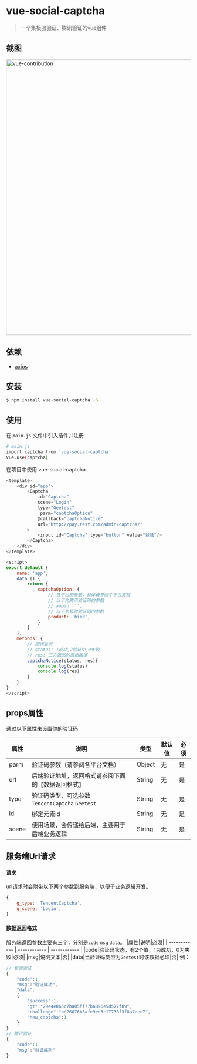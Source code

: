 # vue-social-captcha

> 一个集极验验证、腾讯验证的vue组件

## 截图
<img src="https://raw.githubusercontent.com/QQOQ/vue-social-captcha/master/examples/assets/demo.gif" alt="vue-contribution" width="750">

## 依赖
- [axios](https://github.com/axios/axios)

## 安装

``` bash
$ npm install vue-social-captcha -S
```
## 使用

在 `main.js` 文件中引入插件并注册

``` bash
# main.js
import captcha from 'vue-social-captcha'
Vue.use(captcha)
```

在项目中使用 vue-social-captcha

```js
<template>
    <div id="app">
        <Captcha
            id="Captcha"
            scene="Login"
            type="Geetest"
            :parm="captchaOption"
            @callback="captchaNotice"
            url="http://pay.test.com/admin/captcha/"
        >
            <input id="Captcha" type="button" value="登陆"/>
        </Captcha>
    </div>
</template>

<script>
export default {
    name: 'app',
    data () {
        return {
            captchaOption: {
                // 各平台的参数，具体请参阅个平台文档
                // 以下为腾讯验证码的参数
                // appid: '',
                // 以下为极验验证码的参数
                product: 'bind',
            }
        }
    },
    methods: {
        // 回调监听
        // status: 1成功,2验证中,0失败
        // res: 三方返回的原始数据
        captchaNotice(status, res){
            console.log(status)
            console.log(res)
        }
    }
}
</script>
```

## props属性
通过以下属性来设置你的验证码

| 属性  | 说明  | 类型  | 默认值  | 必须  |
| ------------ | ------------ | ------------ | ------------ | ------------ |
| parm  | 验证码参数（请参阅各平台文档）  | Object  | 无  | 是  |
| url  | 后端验证地址，返回格式请参阅下面的【数据返回格式】  | String  | 无  | 是  |
| type  | 验证码类型，可选参数 `TencentCaptcha` `Geetest` | String  | 无  | 是 |
| id  | 绑定元素id  | String  | 无  | 是  |
| scene  | 使用场景，会传递给后端，主要用于后端业务逻辑  | String  | 无  | 是  |

## 服务端Url请求

#### 请求
url请求时会附带以下两个参数到服务端，以便于业务逻辑开发。
```js
{
    g_type: 'TencentCaptcha',
    g_scene: 'Login',
}
```

#### 数据返回格式
服务端返回参数主要有三个，分别是`code` `msg` `data`。
|属性|说明|必须|
| ------------ | ------------ | ------------ |
|code|验证码状态，有2个值，1为成功，0为失败|必须|
|msg|说明文本|否|
|data|当验证码类型为`Geetest`时该数据必须|否|
例：
```js
// 极验验证
{
    "code":1,
    "msg":"验证成功",
    "data":
    {
        "success":1,
        "gt":"29e4e065c7ba05ff77ba896e5d577f89",
        "challenge":"bd26076b3afe9ed3c17738f3f8a7eec7",
        "new_captcha":1
    }
}
// 腾讯验证
{
    "code":1,
    "msg":"验证成功"
}
```